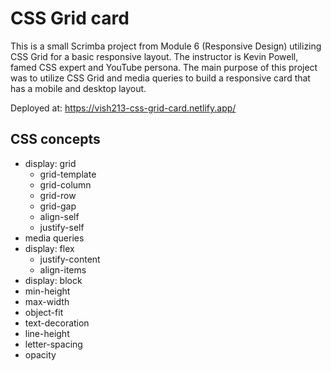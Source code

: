 # CSS Grid card

This is a small Scrimba project from Module 6 (Responsive Design) utilizing CSS Grid for a basic responsive layout. The instructor is Kevin Powell, famed CSS expert and YouTube persona. The main purpose of this project was to utilize CSS Grid and media queries to build a responsive card that has a mobile and desktop layout.

Deployed at: https://vish213-css-grid-card.netlify.app/

## CSS concepts

- display: grid
    - grid-template
    - grid-column
    - grid-row
    - grid-gap
    - align-self
    - justify-self
- media queries
- display: flex
    - justify-content
    - align-items
- display: block
- min-height
- max-width
- object-fit
- text-decoration
- line-height
- letter-spacing
- opacity